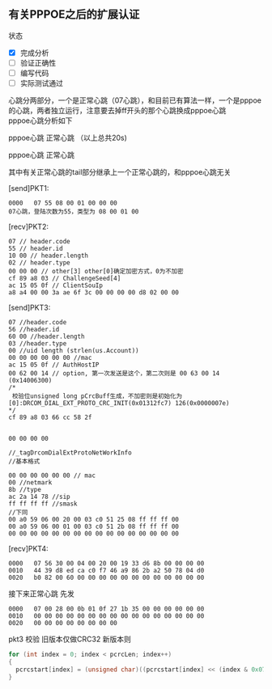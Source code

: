 有关PPPOE之后的扩展认证
----------------------
状态
 - [X] 完成分析
 - [ ] 验证正确性
 - [ ] 编写代码
 - [ ] 实际测试通过

心跳分两部分，一个是正常心跳（07心跳），和目前已有算法一样，一个是pppoe的心跳，两者独立运行，注意要去掉ff开头的那个心跳换成pppoe心跳<br>
pppoe心跳分析如下

pppoe心跳
正常心跳
（以上总共20s)

pppoe心跳
正常心跳

其中有关正常心跳的tail部分继承上一个正常心跳的，和pppoe心跳无关

[send]PKT1:<br>
```
0000   07 55 08 00 01 00 00 00
07心跳，登陆次数为55，类型为 08 00 01 00
```

[recv]PKT2:<br>
```
07 // header.code
55 // header.id
10 00 // header.length
02 // header.type
00 00 00 // other[3] other[0]确定加密方式，0为不加密
cf 89 a8 03 // ChallengeSeed[4]
ac 15 05 0f // ClientSouIp
a8 a4 00 00 3a ae 6f 3c 00 00 00 00 d8 02 00 00
```

[send]PKT3:<br>
```
07 //header.code
56 //header.id
60 00 //header.length
03 //header.type
00 //uid length (strlen(us.Account))
00 00 00 00 00 00 //mac
ac 15 05 0f // AuthHostIP
00 62 00 14 // option, 第一次发送是这个，第二次则是 00 63 00 14 (0x14006300)
/*
 校验位unsigned long pCrcBuff生成，不加密则是初始化为 [0]:DRCOM_DIAL_EXT_PROTO_CRC_INIT(0x01312fc7) 126(0x0000007e)
*/
cf 89 a8 03 66 cc 58 2f


00 00 00 00

//_tagDrcomDialExtProtoNetWorkInfo
//基本格式

00 00 00 00 00 00 // mac
00 //netmark
8b //type
ac 2a 14 78 //sip
ff ff ff ff //smask
//下同
00 a0 59 06 00 20 00 03 c0 51 25 08 ff ff ff 00 
00 a0 59 06 00 01 00 03 c0 51 2b 08 ff ff ff 00
00 00 00 00 00 00 00 00 00 00 00 00 00 00 00 00 
```

[recv]PKT4:<br>
```
0000   07 56 30 00 04 00 20 00 19 33 d6 8b 00 00 00 00
0010   44 39 d8 ed ca c0 f7 46 a9 86 2b a2 50 78 04 d0
0020   b0 82 00 60 00 00 00 00 00 00 00 00 00 00 00 00
```


接下来正常心跳
先发
```
0000   07 00 28 00 0b 01 0f 27 1b 35 00 00 00 00 00 00
0010   00 00 00 00 00 00 00 00 00 00 00 00 00 00 00 00
0020   00 00 00 00 00 00 00 00
```

pkt3 校验
旧版本仅做CRC32
新版本则
```c
for (int index = 0; index < pcrcLen; index++)
{
  pcrcstart[index] = (unsigned char)((pcrcstart[index] << (index & 0x07) + (pcrcstart[index] >> (8 - (index & 0x07))));
}
```
